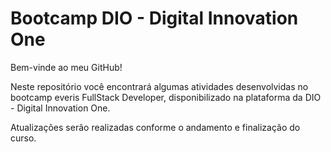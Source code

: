 # Bootcamp DIO - Digital Innovation One

Bem-vinde ao meu GitHub!

Neste repositório você encontrará algumas atividades desenvolvidas no bootcamp everis FullStack Developer, disponibilizado na plataforma da DIO - Digital Innovation One.

Atualizações serão realizadas conforme o andamento e finalização do curso.

